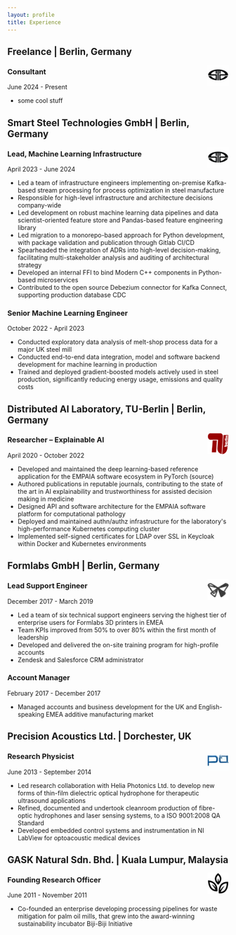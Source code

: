 ```yaml
---
layout: profile
title: Experience
---
```


## Freelance | Berlin, Germany
<img src="/assets/images/smart-steel-technologies-gmbh-icon.svg" alt="Smart Steel Technologies" width="48" height="48" style="float: right; margin-left: 10px;" />

### Consultant
June 2024 - Present

- some cool stuff

## Smart Steel Technologies GmbH | Berlin, Germany
<img src="/assets/images/smart-steel-technologies-gmbh-icon.svg" alt="Smart Steel Technologies" width="48" height="48" style="float: right; margin-left: 10px;" />

### Lead, Machine Learning Infrastructure
April 2023 - June 2024

- Led a team of infrastructure engineers implementing on-premise Kafka-based stream processing for process optimization in steel manufacture
- Responsible for high-level infrastructure and architecture decisions company-wide
- Led development on robust machine learning data pipelines and data scientist-oriented feature store and Pandas-based feature engineering library
- Led migration to a monorepo-based approach for Python development, with package validation and publication through Gitlab CI/CD
- Spearheaded the integration of ADRs into high-level decision-making, facilitating multi-stakeholder analysis and auditing of architectural strategy
- Developed an internal FFI to bind Modern C++ components in Python-based microservices
- Contributed to the open source Debezium connector for Kafka Connect, supporting production database CDC

### Senior Machine Learning Engineer
October 2022 - April 2023

- Conducted exploratory data analysis of melt-shop process data for a major UK steel mill
- Conducted end-to-end data integration, model and software backend development for machine learning in production
- Trained and deployed gradient-boosted models actively used in steel production, significantly reducing energy usage, emissions and quality costs

## Distributed AI Laboratory, TU-Berlin | Berlin, Germany
<img src="/assets/images/tuberlin-icon.svg" alt="TU Berlin" width="48" height="48" style="float: right; margin-left: 10px;" />

### Researcher – Explainable AI
April 2020 - October 2022

- Developed and maintained the deep learning-based reference application for the EMPAIA software ecosystem in PyTorch (source)
- Authored publications in reputable journals, contributing to the state of the art in AI explainability and trustworthiness for assisted decision making in medicine
- Designed API and software architecture for the EMPAIA software platform for computational pathology
- Deployed and maintained authn/authz infrastructure for the laboratory's high-performance Kubernetes computing cluster
- Implemented self-signed certificates for LDAP over SSL in Keycloak within Docker and Kubernetes environments

## Formlabs GmbH | Berlin, Germany
<img src="/assets/images/formlabs-gmbh-icon.svg" alt="Formlabs" width="48" height="48" style="float: right; margin-left: 10px;" />

### Lead Support Engineer
December 2017 - March 2019

- Led a team of six technical support engineers serving the highest tier of enterprise users for Formlabs 3D printers in EMEA
- Team KPIs improved from 50% to over 80% within the first month of leadership
- Developed and delivered the on-site training program for high-profile accounts
- Zendesk and Salesforce CRM administrator

### Account Manager
February 2017 - December 2017

- Managed accounts and business development for the UK and English-speaking EMEA additive manufacturing market

## Precision Acoustics Ltd. | Dorchester, UK
<img src="/assets/images/precision-acoustics-ltd-icon.svg" alt="Precision Acoustics" width="48" height="48" style="float: right; margin-left: 10px;" />

### Research Physicist
June 2013 - September 2014

- Led research collaboration with Helia Photonics Ltd. to develop new forms of thin-film dielectric optical hydrophone for therapeutic ultrasound applications
- Refined, documented and undertook cleanroom production of fibre-optic hydrophones and laser sensing systems, to a ISO 9001:2008 QA Standard
- Developed embedded control systems and instrumentation in NI LabView for optoacoustic medical devices

## GASK Natural Sdn. Bhd. | Kuala Lumpur, Malaysia
<img src="/assets/images/gask-natural-sdn-bhd-icon.svg" alt="GASK Natural" width="48" height="48" style="float: right; margin-left: 10px;" />

### Founding Research Officer
June 2011 - November 2011

- Co-founded an enterprise developing processing pipelines for waste mitigation for palm oil mills, that grew into the award-winning sustainability incubator Biji-Biji Initiative